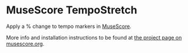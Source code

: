 # MuseScore TempoStretch
Apply a % change to tempo markers in [MuseScore](https://musescore.org).

More info and installation instructions to be found at [the project page on musescore.org](https://musescore.org/project/tempostretch).

